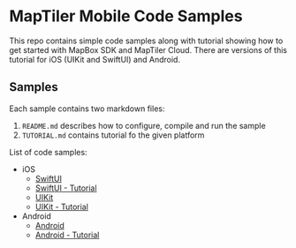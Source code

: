 # MapTiler Mobile Code Samples

This repo contains simple code samples along with tutorial showing how to get started with MapBox SDK and MapTiler Cloud. There are versions of this tutorial for iOS (UIKit and SwiftUI) and Android.

## Samples

Each sample contains two markdown files:
1. `README.md` describes how to configure, compile and run the sample
2. `TUTORIAL.md` contains tutorial fo the given platform

List of code samples:

* iOS
    * [SwiftUI](samples/ios-swiftui/README.md)
    * [SwiftUI - Tutorial](samples/ios-swiftui/TUTORIAL.md)
    * [UIKit](samples/ios-uikit/README.md)
    * [UIKit - Tutorial](samples/ios-uikit/TUTORIAL.md)
* Android
    * [Android](samples/android/README.md)
    * [Android - Tutorial](samples/android/TUTORIAL.md)
